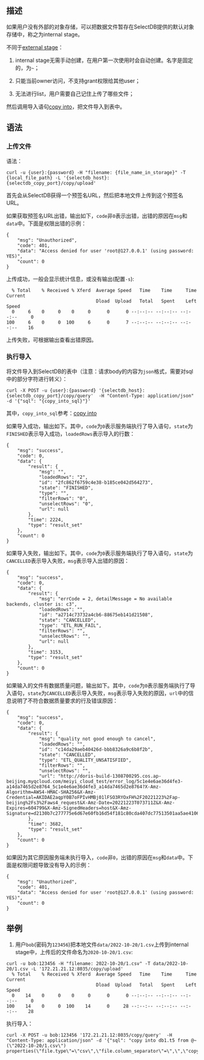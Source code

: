 ## 描述

如果用户没有外部的对象存储，可以把数据文件暂存在SelectDB提供的默认对象存储中，称之为internal stage。

不同于[external stage](create_stage.md)：

1. internal stage无需手动创建，在用户第一次使用时会自动创建。名字是固定的，为`~`；

2. 只能当前owner访问，不支持grant权限给其他user；

3. 无法进行list，用户需要自己记住上传了哪些文件；

然后调用导入语句[copy into](copy_into.md)，把文件导入到表中。
 
## 语法

### 上传文件

语法：

```
curl -u {user}:{password} -H "filename: {file_name_in_storage}" -T {local_file_path} -L '{selectdb_host}:{selectdb_copy_port}/copy/upload'
```

首先会从SelectDB获得一个预签名URL，然后把本地文件上传到这个预签名URL。

如果获取预签名URL出错，输出如下，`code`非`0`表示出错，出错的原因在`msg`和`data`中。下面是权限出错的示例：
```
{
	"msg": "Unauthorized",
	"code": 401,
	"data": "Access denied for user 'root@127.0.0.1' (using password: YES)",
	"count": 0
}
```

上传成功，一般会显示统计信息，或没有输出(配置`-s`):
```
  % Total    % Received % Xferd  Average Speed   Time    Time     Time  Current
                                 Dload  Upload   Total   Spent    Left  Speed
  0     6    0     0    0     0      0      0 --:--:-- --:--:-- --:--:--     0
100     6    0     0  100     6      0      7 --:--:-- --:--:-- --:--:--    16
```

上传失败，可根据输出查看出错原因。

### 执行导入

将文件导入到SelectDB的表中（注意：请求body的内容为`json`格式，需要对sql中的部分字符进行转义）：

```
curl -X POST -u {user}:{password} '{selectdb_host}:{selectdb_copy_port}/copy/query'  -H "Content-Type: application/json" -d '{"sql": "{copy_into_sql}"}'
```

其中，`copy_into_sql`参考：[copy into](copy_into.md)

如果导入成功，输出如下。其中，`code`为`0`表示服务端执行了导入语句，`state`为`FINISHED`表示导入成功，`loadedRows`表示导入的行数：
```
{
	"msg": "success",
	"code": 0,
	"data": {
		"result": {
			"msg": "",
			"loadedRows": "2",
			"id": "2fc862f6759c4e38-b185ce042d564273",
			"state": "FINISHED",
			"type": "",
			"filterRows": "0",
			"unselectRows": "0",
			"url": null
		},
		"time": 2224,
		"type": "result_set"
	},
	"count": 0
}
```

如果导入失败，输出如下。其中，`code`为`0`表示服务端执行了导入语句，`state`为`CANCELLED`表示导入失败，`msg`表示导入出错的原因：
```
{
	"msg": "success",
	"code": 0,
	"data": {
		"result": {
			"msg": "errCode = 2, detailMessage = No available backends, cluster is: c3",
			"loadedRows": "",
			"id": "a2714c73732a4cb6-88675eb141d21508",
			"state": "CANCELLED",
			"type": "ETL_RUN_FAIL",
			"filterRows": "",
			"unselectRows": "",
			"url": null
		},
		"time": 3153,
		"type": "result_set"
	},
	"count": 0
}
```

如果输入的文件有数据质量问题，输出如下。其中，`code`为`0`表示服务端执行了导入语句，`state`为`CANCELLED`表示导入失败，`msg`表示导入失败的原因，`url`中的信息说明了不符合数据质量要求的行及错误原因：
```
{
	"msg": "success",
	"code": 0,
	"data": {
		"result": {
			"msg": "quality not good enough to cancel",
			"loadedRows": "",
			"id": "c14da29aeb40426d-bbb8326a9c6b8f2b",
			"state": "CANCELLED",
			"type": "ETL_QUALITY_UNSATISFIED",
			"filterRows": "",
			"unselectRows": "",
			"url": "http://doris-build-1308700295.cos.ap-beijing.myqcloud.com/meiyi_cloud_test/error_log/5c1e4e6ae36d4fe3-a14da7465d2e8764_5c1e4e6ae36d4fe3_a14da7465d2e8764?X-Amz-Algorithm=AWS4-HMAC-SHA256&X-Amz-Credential=AKIDAE2aqpY0B7oFPIvHMBj01lFSO3RYOxFH%2F20221223%2Fap-beijing%2Fs3%2Faws4_request&X-Amz-Date=20221223T073711Z&X-Amz-Expires=604799&X-Amz-SignedHeaders=host&X-Amz-Signature=d2130b7c277775e6d67e60fb16d54f181c80cda407dc77513501aa5ae410679c"
		},
		"time": 3682,
		"type": "result_set"
	},
	"count": 0
}
```

如果因为其它原因服务端未执行导入，`code`非`0`，出错的原因在`msg`和`data`中。下面是权限问题导致没有导入的示例：
```
{
	"msg": "Unauthorized",
	"code": 401,
	"data": "Access denied for user 'root@127.0.0.1' (using password: YES)",
	"count": 0
}
```

## 举例
 
1. 用户`bob`(密码为`123456`)把本地文件`data/2022-10-20/1.csv`上传到internal stage中，上传后的文件命名为`2020-10-20/1.csv`:

```
curl -u bob:123456 -H "filename: 2022-10-20/1.csv" -T data/2022-10-20/1.csv -L '172.21.21.12:8035/copy/upload'
  % Total    % Received % Xferd  Average Speed   Time    Time     Time  Current
                                 Dload  Upload   Total   Spent    Left  Speed
  0    14    0     0    0     0      0      0 --:--:-- --:--:-- --:--:--     0
100    14    0     0  100    14      0     28 --:--:-- --:--:-- --:--:--    28
```

执行导入：

```
curl -X POST -u bob:123456 '172.21.21.12:8035/copy/query'  -H "Content-Type: application/json" -d '{"sql": "copy into db1.t5 from @~(\"2022-10-20/1.csv\") properties(\"file.type\"=\"csv\",\"file.column_separator\"=\",\",\"copy.async\"=\"false\")"}'
```

